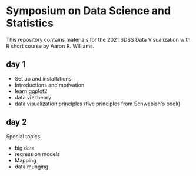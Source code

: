 # Symposium on Data Science and Statistics

This repository contains materials for the 2021 SDSS Data Visualization with R short course by Aaron R. Williams.

## day 1

* Set up and installations
* Introductions and motivation
* learn ggplot2
* data viz theory
* data visualization principles (five principles from Schwabish's book)

## day 2

Special topics

* big data
* regression models
* Mapping
* data munging
